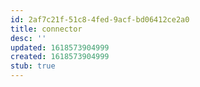 ```yaml
---
id: 2af7c21f-51c8-4fed-9acf-bd06412ce2a0
title: connector
desc: ''
updated: 1618573904999
created: 1618573904999
stub: true
---
```


